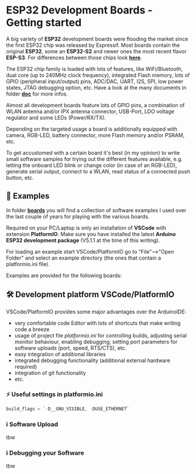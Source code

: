 # ESP32 Development Boards - Getting started

A big variety of **ESP32** development boards were flooding the market since the first ESP32 chip was released by Espressif. Most boards contain the original **ESP32**, some an **ESP32-S2** and newer ones the most recent flavor **ESP-S3**. For differences between those chips look [**here**](https://github.com/yellobyte/ESP32-DevBoards-Getting-Started/raw/main/doc/Comparison_Espressif-ESP32-S2-C3-S3.pdf).

The ESP32 chip family is loaded with lots of features, like WiFi/Bluetooth, dual core (up to 240MHz clock frequency), integrated Flash memory, lots of GPIO (peripheral input/output) pins, ADC/DAC, UART, I2S, SPI, low power states, JTAG debugging option, etc. Have a look at the many documents in folder [**doc**](https://github.com/yellobyte/ESP32-DevBoards-Getting-Started/blob/main/doc) for more infos.

Almost all development boards feature lots of GPIO pins, a combination of WLAN antenna and/or IPX antenna connector, USB-Port, LDO voltage regulator and some LEDs (Power/RX/TX).

Depending on the targeted usage a board is additionally equipped with camera, RGB-LED, battery connector, more Flash memory and/or PSRAM, etc.

To get accustomed with a certain board it's best (in my opinion) to write small software samples for trying out the different features available, e.g. letting the onboard LED blink or change color (in case of an RGB-LED), generate serial output, connect to a WLAN, read status of a connected push button, etc.

## :file_folder: Examples

In folder [**boards**](https://github.com/yellobyte/ESP32-DevBoards-Getting-Started/blob/main/boards) you will find  a collection of software examples I used over the last couple of years for playing with the various boards.  

Required on your PC/Laptop is only an installation of **VSCode** with extension **PlatformIO**. Make sure you have installed the latest **Arduino ESP32 development package** (V5.1.1 at the time of this writing).

For loading an example start VSCode/PlatformIO go to "File"-->"Open Folder" and select an example directory (the ones that contain a platformio.ini file).

Examples are provided for the following boards:




## :hammer_and_wrench: Development platform VSCode/PlatformIO

VSCode/PlatformIO provides some major advantages over the ArduinoIDE:
  - very comfortable code Editor with lots of shortcuts that make writing code a breeze
  - usage of project file *platformio.ini* for controlling builds, adjusting serial monitor behaviour, enabling debugging, setting port parameters for software uploads (port, speed, RTS/CTS), etc.
  - easy integration of additional libraries
  - integrated debugging functionality (additional external hardware required)
  - integration of git functionality
  - etc.

### :zap: Useful settings in platformio.ini


```c
build_flags = `-D__GNU_VISIBLE, -DUSE_ETHERNET`
```

### :information_source: Software Upload

tbw

### :information_source: Debugging your Software 

tbw